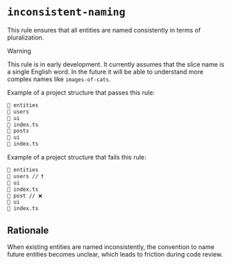 # `inconsistent-naming`

This rule ensures that all entities are named consistently in terms of pluralization.

> [!WARNING]
> This rule is in early development. It currently assumes that the slice name is a single English word. In the future it will be able to understand more complex names like `images-of-cats`.

Example of a project structure that passes this rule:

```md
📂 entities
📂 users
📂 ui
📄 index.ts
📂 posts
📂 ui
📄 index.ts
```

Example of a project structure that fails this rule:

```md
📂 entities
📂 users // ❗️
📂 ui
📄 index.ts
📂 post // ❌
📂 ui
📄 index.ts
```

## Rationale

When existing entities are named inconsistently, the convention to name future entities becomes unclear, which leads to friction during code review.
